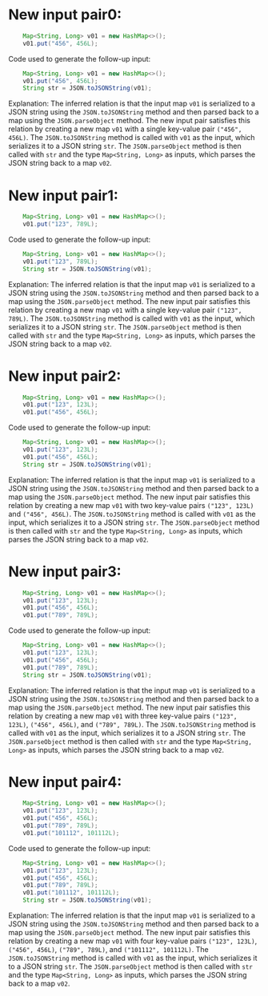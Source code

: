 # New input pair0:
```java
    Map<String, Long> v01 = new HashMap<>();
    v01.put("456", 456L);
```

Code used to generate the follow-up input:
```java
    Map<String, Long> v01 = new HashMap<>();
    v01.put("456", 456L);
    String str = JSON.toJSONString(v01);
```

Explanation: The inferred relation is that the input map `v01` is serialized to a JSON string using the `JSON.toJSONString` method and then parsed back to a map using the `JSON.parseObject` method. The new input pair satisfies this relation by creating a new map `v01` with a single key-value pair `("456", 456L)`. The `JSON.toJSONString` method is called with `v01` as the input, which serializes it to a JSON string `str`. The `JSON.parseObject` method is then called with `str` and the type `Map<String, Long>` as inputs, which parses the JSON string back to a map `v02`.

# New input pair1:
```java
    Map<String, Long> v01 = new HashMap<>();
    v01.put("123", 789L);
```

Code used to generate the follow-up input:
```java
    Map<String, Long> v01 = new HashMap<>();
    v01.put("123", 789L);
    String str = JSON.toJSONString(v01);
```

Explanation: The inferred relation is that the input map `v01` is serialized to a JSON string using the `JSON.toJSONString` method and then parsed back to a map using the `JSON.parseObject` method. The new input pair satisfies this relation by creating a new map `v01` with a single key-value pair `("123", 789L)`. The `JSON.toJSONString` method is called with `v01` as the input, which serializes it to a JSON string `str`. The `JSON.parseObject` method is then called with `str` and the type `Map<String, Long>` as inputs, which parses the JSON string back to a map `v02`.

# New input pair2:
```java
    Map<String, Long> v01 = new HashMap<>();
    v01.put("123", 123L);
    v01.put("456", 456L);
```

Code used to generate the follow-up input:
```java
    Map<String, Long> v01 = new HashMap<>();
    v01.put("123", 123L);
    v01.put("456", 456L);
    String str = JSON.toJSONString(v01);
```

Explanation: The inferred relation is that the input map `v01` is serialized to a JSON string using the `JSON.toJSONString` method and then parsed back to a map using the `JSON.parseObject` method. The new input pair satisfies this relation by creating a new map `v01` with two key-value pairs `("123", 123L)` and `("456", 456L)`. The `JSON.toJSONString` method is called with `v01` as the input, which serializes it to a JSON string `str`. The `JSON.parseObject` method is then called with `str` and the type `Map<String, Long>` as inputs, which parses the JSON string back to a map `v02`.

# New input pair3:
```java
    Map<String, Long> v01 = new HashMap<>();
    v01.put("123", 123L);
    v01.put("456", 456L);
    v01.put("789", 789L);
```

Code used to generate the follow-up input:
```java
    Map<String, Long> v01 = new HashMap<>();
    v01.put("123", 123L);
    v01.put("456", 456L);
    v01.put("789", 789L);
    String str = JSON.toJSONString(v01);
```

Explanation: The inferred relation is that the input map `v01` is serialized to a JSON string using the `JSON.toJSONString` method and then parsed back to a map using the `JSON.parseObject` method. The new input pair satisfies this relation by creating a new map `v01` with three key-value pairs `("123", 123L)`, `("456", 456L)`, and `("789", 789L)`. The `JSON.toJSONString` method is called with `v01` as the input, which serializes it to a JSON string `str`. The `JSON.parseObject` method is then called with `str` and the type `Map<String, Long>` as inputs, which parses the JSON string back to a map `v02`.

# New input pair4:
```java
    Map<String, Long> v01 = new HashMap<>();
    v01.put("123", 123L);
    v01.put("456", 456L);
    v01.put("789", 789L);
    v01.put("101112", 101112L);
```

Code used to generate the follow-up input:
```java
    Map<String, Long> v01 = new HashMap<>();
    v01.put("123", 123L);
    v01.put("456", 456L);
    v01.put("789", 789L);
    v01.put("101112", 101112L);
    String str = JSON.toJSONString(v01);
```

Explanation: The inferred relation is that the input map `v01` is serialized to a JSON string using the `JSON.toJSONString` method and then parsed back to a map using the `JSON.parseObject` method. The new input pair satisfies this relation by creating a new map `v01` with four key-value pairs `("123", 123L)`, `("456", 456L)`, `("789", 789L)`, and `("101112", 101112L)`. The `JSON.toJSONString` method is called with `v01` as the input, which serializes it to a JSON string `str`. The `JSON.parseObject` method is then called with `str` and the type `Map<String, Long>` as inputs, which parses the JSON string back to a map `v02`.

